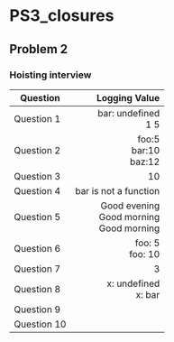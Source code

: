 # PS3_closures
## Problem 2
### Hoisting interview
| Question    | Logging Value | 
| ---------------- | --:|
| Question 1  | bar: undefined <br />1 5    | 
| Question 2  |    foo:5</br> bar:10</br> baz:12</br> |  
| Question 3  |     10|      
| Question 4  |     bar is not a function|   
| Question 5  |     Good evening </br>Good morning</br> Good morning</br>|      
| Question 6  |     foo: 5</br>foo: 10</br>|  
| Question 7  |     3|   
| Question 8  |     x: undefined</br> x: bar|      
| Question 9  |     |  
| Question 10 |     |
